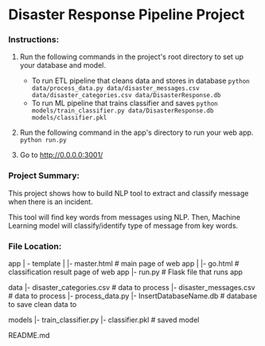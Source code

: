 # Disaster Response Pipeline Project

### Instructions:
1. Run the following commands in the project's root directory to set up your database and model.

    - To run ETL pipeline that cleans data and stores in database
        `python data/process_data.py data/disaster_messages.csv data/disaster_categories.csv data/DisasterResponse.db`
    - To run ML pipeline that trains classifier and saves
        `python models/train_classifier.py data/DisasterResponse.db models/classifier.pkl`

2. Run the following command in the app's directory to run your web app.
    `python run.py`

3. Go to http://0.0.0.0:3001/

### Project Summary:
This project shows how to build NLP tool to extract and classify message when there is an incident.

This tool will find key words from messages using NLP. Then, Machine Learning model will classify/identify type of message from key words.

### File Location:

app
| - template
| |- master.html  # main page of web app
| |- go.html  # classification result page of web app
|- run.py  # Flask file that runs app

data
|- disaster_categories.csv  # data to process 
|- disaster_messages.csv  # data to process
|- process_data.py
|- InsertDatabaseName.db   # database to save clean data to

models
|- train_classifier.py
|- classifier.pkl  # saved model 

README.md

